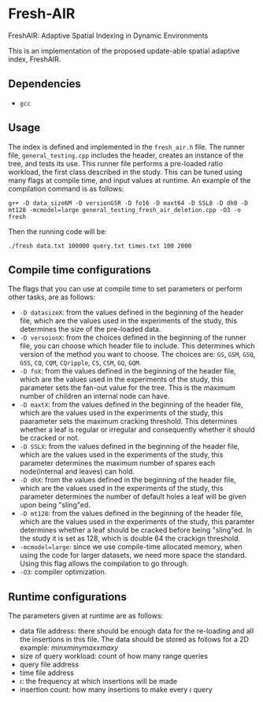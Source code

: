 # Fresh-AIR
FreshAIR: Adaptive Spatial Indexing in Dynamic Environments 

This is an implementation of the proposed update-able spatial adaptive index, FreshAIR.

## Dependencies

- `gcc`

## Usage

The index is defined and implemented in the `fresh_air.h` file. The runner file, `general_testing.cpp` includes the header, creates an instance of the tree, and tests its use. This runner file performs a pre-loaded ratio workload, the first class described in the study. This can be tuned using many flags at compile time, and input values at runtime. An example of the compilation command is as follows:  

```
g++ -D data_size6M -D versionGSR -D fo16 -D maxt64 -D SSL8 -D dh0 -D mt128 -mcmodel=large general_testing_fresh_air_deletion.cpp -O3 -o fresh
```

Then the running code will be:

```
./fresh data.txt 100000 query.txt times.txt 100 2000 
```

## Compile time configurations

The flags that you can use at compile time to set parameters or perform other tasks, are as follows:

- `-D datasizeX`: from the values defined in the beginning of the header file, which are the values used in the experiments of the study, this determines the size of the pre-loaded data.
- `-D versoionX`: from the choices defined in the beginning of the runner file, you can choose which header file to include. This determines which version of the method you want to choose. The choices are: `GS`, `GSM`, `GSQ`, `GSS`, `CQ`, `CQM`, `CQripple`, `CS`, `CSM`, `GQ`, `GQM`.
- `-D foX`: from the values defined in the beginning of the header file, which are the values used in the experiments of the study, this parameter sets the fan-out value for the tree. This is the maximum number of children an internal node can have.
- `-D maxtX`: from the values defined in the beginning of the header file, which are the values used in the experiments of the study, this paarameter sets the maximum cracking threshold. This determines whether a leaf is regular or irregular and consequently whether it should be cracked or not.
- `-D SSLX`: from the values defined in the beginning of the header file, which are the values used in the experiments of the study, this parameter determines the maximum number of spares each node(internal and leaves) can hold.
- `-D dhX`: from the values defined in the beginning of the header file, which are the values used in the experiments of the study, this parameter determines the number of default holes a leaf will be given upon being "sling"ed.
- `-D mt128`: from the values defined in the beginning of the header file, which are the values used in the experiments of the study, this paramter determines whether a leaf should be cracked before being "sling"ed. In the study it is set as 128, which is double 64 the crackign threshold.
- `-mcmodel=large`: since we use compile-time allocated memory, when using the code for larger datasets, we need more space the standard. Using this flag allows the compilation to go through.
- `-O3`: compiler optimization.

## Runtime configurations

The parameters given at runtime are as follows:

- data file address: there should be enough data for the re-loading and all the insertions in this file. The data should be stored as follows for a 2D example: $minx miny maxx maxy$ 
- size of query workload: count of how many range queries 
- query file address
- time file address
- $\iota$: the frequency at which insertions will be made
- insertion count: how many insertions to make every $\iota$ query 

